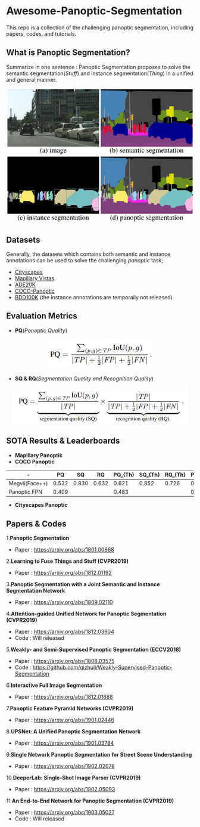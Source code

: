 # Awesome-Panoptic-Segmentation
This repo is a collection of the challenging panoptic segmentation, including papers, codes, and tutorials.

## What is Panoptic Segmentation?

Summarize in one sentence : Panoptic Segmentation proposes to solve the semantic segmentation(*Stuff*) and instance segmentation(*Thing*) in a unified and general manner.

<div align="center" width="200" height="100"><img src="Selection_066.png"></div>
 
## Datasets

Generally, the datasets which contains both semantic and instance annotations can be used to solve the challenging *panoptic* task;  
* [Cityscapes](https://www.cityscapes-dataset.com/)
* [Mapillary Vistas](https://blog.mapillary.com/product/2017/05/03/mapillary-vistas-dataset.html)
* [ADE20K](http://groups.csail.mit.edu/vision/datasets/ADE20K/)
* [COCO-Panoptic](http://cocodataset.org/)
* [BDD100K](https://bair.berkeley.edu/blog/2018/05/30/bdd/) (the instance annotations are temporaily not released)

## Evaluation Metrics
* **PQ**(*Panoptic Quality*)
<div align="center" width="200" height="100"><img src="Selection_097.png"></div>

* **SQ & RQ**(*Segmentation Quality and Recognition Quality*)
<div align="center" width="200" height="100"><img src="Selection_098.png"></div>

## SOTA Results & Leaderboards
* **Mapillary Panoptic**
* **COCO Panoptic** 

| - | PQ | SQ | RQ | PQ_{Th} | SQ_{Th} | RQ_{Th} | PQ_{St} | SQ_{St} | RQ_{St} | E2E | 
| ------ | ---- | ---- | ---- | ---- | ---- | ---- | ---- | ---- | ---- | -- | 
| Megvii(Face++) | 0.532 | 0.830 | 0.632 | 0.621 | 0.852 | 0.726 | 0.398 | 0.797 | 0.489 | False |
| Panoptic FPN | 0.409 |  |  | 0.483 |  |  | 0.297 |  |  | True |

* **Cityscapes Panoptic**



## Papers & Codes
1.**Panoptic Segmentation**
* Paper : https://arxiv.org/abs/1801.00868

2.**Learning to Fuse Things and Stuff (CVPR2019)**
* Paper : https://arxiv.org/abs/1812.01192

3.**Panoptic Segmentation with a Joint Semantic and Instance Segmentation Network**
* Paper : https://arxiv.org/abs/1809.02110

4.**Attention-guided Unified Network for Panoptic Segmentation (CVPR2019)**
* Paper : https://arxiv.org/abs/1812.03904
* Code : Will released

5.**Weakly- and Semi-Supervised Panoptic Segmentation (ECCV2018)**
* Paper : https://arxiv.org/abs/1808.03575
* Code : https://github.com/qizhuli/Weakly-Supervised-Panoptic-Segmentation

6.**Interactive Full Image Segmentation**
* Paper : https://arxiv.org/abs/1812.01888

7.**Panoptic Feature Pyramid Networks (CVPR2019)**
* Paper : https://arxiv.org/abs/1901.02446

8.**UPSNet: A Unified Panoptic Segmentation Network**
* Paper : https://arxiv.org/abs/1901.03784

9.**Single Network Panoptic Segmentation for Street Scene Understanding**
* Paper : https://arxiv.org/abs/1902.02678

10.**DeeperLab: Single-Shot Image Parser (CVPR2019)**
* Paper : https://arxiv.org/abs/1902.05093

11 **An End-to-End Network for Panoptic Segmentation (CVPR2019)**
* Paper : https://arxiv.org/abs/1903.05027
* Code : Will released

